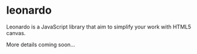 # leonardo

Leonardo is a JavaScript library that aim to simplify your work with HTML5 canvas.

More details coming soon...
